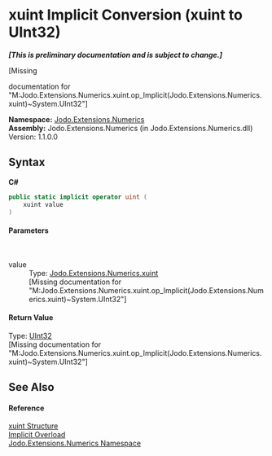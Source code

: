 # xuint&nbsp;Implicit Conversion (xuint to UInt32)
 _**\[This is preliminary documentation and is subject to change.\]**_

\[Missing <summary> documentation for "M:Jodo.Extensions.Numerics.xuint.op_Implicit(Jodo.Extensions.Numerics.xuint)~System.UInt32"\]

**Namespace:**&nbsp;<a href="N_Jodo_Extensions_Numerics">Jodo.Extensions.Numerics</a><br />**Assembly:**&nbsp;Jodo.Extensions.Numerics (in Jodo.Extensions.Numerics.dll) Version: 1.1.0.0

## Syntax

**C#**<br />
``` C#
public static implicit operator uint (
	xuint value
)
```


#### Parameters
&nbsp;<dl><dt>value</dt><dd>Type: <a href="T_Jodo_Extensions_Numerics_xuint">Jodo.Extensions.Numerics.xuint</a><br />\[Missing <param name="value"/> documentation for "M:Jodo.Extensions.Numerics.xuint.op_Implicit(Jodo.Extensions.Numerics.xuint)~System.UInt32"\]</dd></dl>

#### Return Value
Type: <a href="https://docs.microsoft.com/dotnet/api/system.uint32" target="_blank" rel="noopener noreferrer">UInt32</a><br />\[Missing <returns> documentation for "M:Jodo.Extensions.Numerics.xuint.op_Implicit(Jodo.Extensions.Numerics.xuint)~System.UInt32"\]

## See Also


#### Reference
<a href="T_Jodo_Extensions_Numerics_xuint">xuint Structure</a><br /><a href="Overload_Jodo_Extensions_Numerics_xuint_op_Implicit">Implicit Overload</a><br /><a href="N_Jodo_Extensions_Numerics">Jodo.Extensions.Numerics Namespace</a><br />